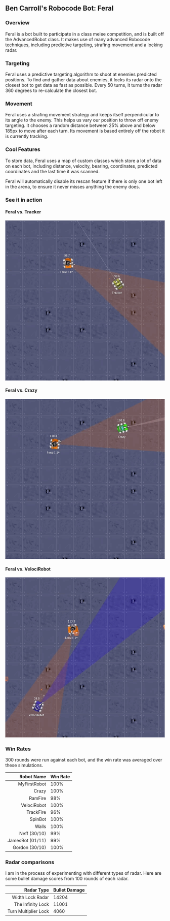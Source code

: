 ## Ben Carroll's Robocode Bot: Feral

### Overview

Feral is a bot built to participate in a class melee competition, and is built off the AdvancedRobot class. It makes use of many advanced Robocode techniques, including predictive targeting, strafing movement and a locking radar.

### Targeting

Feral uses a predictive targeting algorithm to shoot at enemies predicted positions. To find and gather data about enemies, it locks its radar onto the closest bot to get data as fast as possible. Every 50 turns, it turns the radar 360 degrees to re-calculate the closest bot.

### Movement

Feral uses a strafing movement strategy and keeps itself perpendicular to its angle to the enemy. This helps us vary our position to throw off enemy targeting. It chooses a random distance between 25% above and below 185px to move after each turn. Its movement is based entirely off the robot it is currently tracking.

### Cool Features

To store data, Feral uses a map of custom classes which store a lot of data on each bot, including distance, velocity, bearing, coordinates, predicted coordinates and the last time it was scanned.

Feral will automatically disable its rescan feature if there is only one bot left in the arena, to ensure it never misses anything the enemy does.

### See it in action

#### Feral vs. Tracker
![FeralvTracker|150x150](img/FeralvTracker.gif)

#### Feral vs. Crazy
![FeralvCrazy|150x150](img/FeralvCrazy.gif)

#### Feral vs. VelociRobot
![FeralvVelociRobot|150x150](img/FeralvVelociRobot.gif)


### Win Rates

300 rounds were run against each bot, and the win rate was averaged over these simulations.

| Robot Name | Win Rate |
|-:|:-|
| MyFirstRobot | 100% |
| Crazy | 100% |
| RamFire | 98% |
| VelociRobot | 100% |
| TrackFire | 96% |
| SpinBot | 100% |
| Walls | 100% |
| Neff (30/10) | 99% |
| JamesBot (01/11) | 99% |
| Gordon (30/10) | 100% |


### Radar comparisons

I am in the process of experimenting with different types of radar. Here are some bullet damage scores from 100 rounds of each radar.

| Radar Type | Bullet Damage |
|-:|:-|
| Width Lock Radar | 14204 |
| The Infinity Lock | 11001 |
| Turn Multiplier Lock | 4060 |
